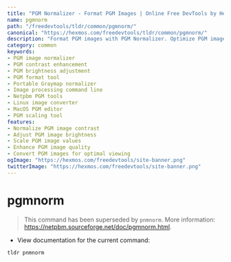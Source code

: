 ```yaml
---
title: "PGM Normalizer - Format PGM Images | Online Free DevTools by Hexmos"
name: pgmnorm
path: "/freedevtools/tldr/common/pgmnorm/"
canonical: "https://hexmos.com/freedevtools/tldr/common/pgmnorm/"
description: "Format PGM images with PGM Normalizer. Optimize PGM image contrast and brightness for better visualization and processing. Free online tool, no registration required."
category: common
keywords:
- PGM image normalizer
- PGM contrast enhancement
- PGM brightness adjustment
- PGM format tool
- Portable Graymap normalizer
- Image processing command line
- Netpbm PGM tools
- Linux image converter
- MacOS PGM editor
- PGM scaling tool
features:
- Normalize PGM image contrast
- Adjust PGM image brightness
- Scale PGM image values
- Enhance PGM image quality
- Convert PGM images for optimal viewing
ogImage: "https://hexmos.com/freedevtools/site-banner.png"
twitterImage: "https://hexmos.com/freedevtools/site-banner.png"
---
```


# pgmnorm

> This command has been superseded by `pnmnorm`.
> More information: <https://netpbm.sourceforge.net/doc/pgmnorm.html>.

- View documentation for the current command:

`tldr pnmnorm`
